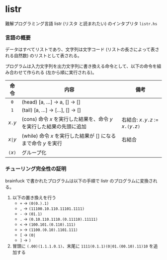 # listr

難解プログラミング言語 listr (リスタ と読まれたい) のインタプリタ `listr.hs`

### 言語の概要

データはすべてリストであり、文字列は文字コード (リストの長さによって表される自然数) のリストとして表される。

プログラムは入力文字列を出力文字列に書き換える命令として、以下の命令を組み合わせて作られる (左から順に実行される)。

|命令|内容|備考|
|:---:|---|---|
|`0`|(head) [a, …] → a, [] → []||
|`1`|(tail) [a, …] → […], [] → []||
|_x_`.`_y_|(cons) 命令 _x_ を実行した結果を、命令 _y_ を実行した結果の先頭に追加|右結合: _x_`.`_y_`.`_z_ := _x_`.(`_y_`.`_z_`)`|
|_x_`\|`_y_|(while) 命令 _x_ を実行した結果が [] になるまで命令 _y_ を実行|右結合|
|`(`_x_`)`|グループ化||

### チューリング完全性の証明

brainfuck で書かれたプログラムは以下の手順で listr のプログラムに変換される。

1. 以下の置き換えを行う
    - `+` → `(0(0.).1)`
    - `,` → `(11100.10.110.11101.1111)`
    - `-` → `(01.1)`
    - `.` → `(0.10.110.1110.(0.11110).11111)`
    - `<` → `(100.101.(0.110).111)`
    - `>` → `(1100.(0.10).1101.111)`
    - `[` → `(0|`
    - `]` → `)`
2. 冒頭に `(.00)(1.1.1.0.1)`、末尾に `1111(0.1.1)(0|01.(00.10).11)10` を追加する
